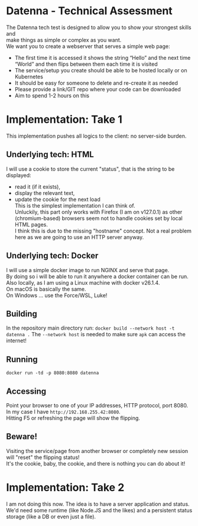 # Datenna - Technical Assessment
The Datenna tech test is designed to allow you to show your strongest skills and  
make things as simple or complex as you want.  
We want you to create a webserver that serves a simple web page: 

* The first time it is accessed it shows the string “Hello” and the next time
“World” and then flips between them each time it is visited  
* The service/setup you create should be able to be hosted locally or on
Kubernetes  
* It should be easy for someone to delete and re-create it as needed  
* Please provide a link/GIT repo where your code can be downloaded  
* Aim to spend 1-2 hours on this  

# Implementation: Take 1
This implementation pushes all logics to the client: no server-side burden.  

## Underlying tech: HTML
I will use a cookie to store the current "status", that is the string to be displayed:  
* read it (if it exists),  
* display the relevant text,  
* update the cookie for the next load  
This is the simplest implementation I can think of.  
Unluckily, this part only works with Firefox (I am on v127.0.1) as other (chromium-based) browsers seem not to handle cookies set by local HTML pages.  
I think this is due to the missing "hostname" concept. Not a real problem here as we are going to use an HTTP server anyway.  

## Underlying tech: Docker
I will use a simple docker image to run NGINX and serve that page.  
By doing so i will be able to run it anywhere a docker container can be run.  
Also locally, as I am using a Linux machine with docker v26.1.4.  
On macOS is basically the same.  
On Windows ... use the Force/WSL, Luke!  

## Building
In the repository main directory run:
`docker build --network host -t datenna .`
The `--network host` is needed to make sure `apk` can access the internet!  

## Running
`docker run -td -p 8080:8080 datenna`

## Accessing
Point your browser to one of your IP addresses, HTTP protocol, port 8080.  
In my case I have `http://192.168.255.42:8080`.  
Hitting F5 or refreshing the page will show the flipping.

## Beware!
Visiting the service/page from another browser or completely new session will "reset" the flipping status!  
It's the cookie, baby, the cookie, and there is nothing you can do about it!

# Implementation: Take 2
I am not doing this now. The idea is to have a server application and status. 
We'd need some runtime (like Node.JS and the likes) and a persistent status storage (like a DB or even just a file).

